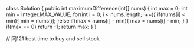 class Solution {
    public int maximumDifference(int[] nums) {
        int max = 0;
        int min = Integer.MAX_VALUE;
        for(int i = 0; i < nums.length; i++){
            if(nums[i] < min){
                min = nums[i];
            }else if(max < nums[i] - min){
                max = nums[i] - min;
            }
        }
        if(max == 0) return -1;
        return max;
    }
}

// 同121 best time to buy and sell stock